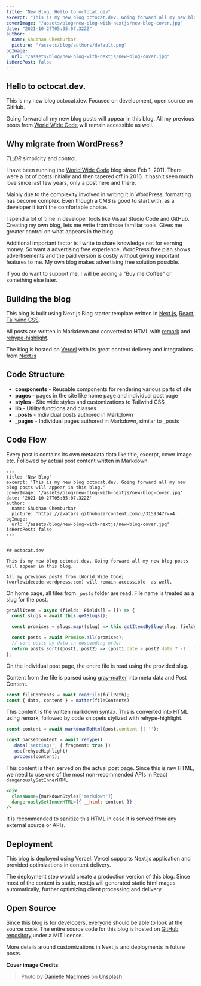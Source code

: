 ```yaml
---
title: "New Blog. Hello to octocat.dev"
excerpt: "This is my new blog octocat.dev. Going forward all my new blog posts will appear in this blog."
coverImage: "/assets/blog/new-blog-with-nextjs/new-blog-cover.jpg"
date: "2021-10-27T05:35:07.322Z"
author:
  name: Shubhan Chemburkar
  picture: "/assets/blog/authors/default.png"
ogImage:
  url: "/assets/blog/new-blog-with-nextjs/new-blog-cover.jpg"
isHeroPost: false
---
```


## Hello to **octocat.dev**.

This is my new blog octocat.dev. Focused on development, open source on GitHub.

Going forward all my new blog posts will appear in this blog. All my previous posts from [World Wide Code](https://worldwidecode.wordpress.com) will remain accessible as well.


## Why migrate from WordPress?

*TL;DR* simplicity and control.

I have been running the [World Wide Code](https://worldwidecode.wordpress.com) blog since Feb 1, 2011. There were a lot of posts initially and then tapered off in 2016. It hasn't seen much love since last few years, only a post here and there.

Mainly due to the complexity involved in writing it in WordPress, formatting has become complex. Even though a CMS is good to start with, as a developer it isn't the comfortable choice.

I spend a lot of time in developer tools like Visual Studio Code and GitHub. Creating my own blog, lets me write from those familiar tools. Gives me greater control on what appears in the blog.

Additional important factor is I write to share knowledge not for earning money. So want a advertising free experience. WordPress free plan shows advertisements and the paid version is costly without giving important features to me. My own blog makes advertising free solution possible.

If you do want to support me, I will be adding a "Buy me Coffee" or something else later.

## Building the blog

This blog is built using Next.js Blog starter template written in [Next.js](https://nextjs.org/), [React](https://reactjs.org/), [Tailwind CSS](https://tailwindcss.com/).

All posts are written in Markdown and converted to HTML with [remark](https://github.com/remarkjs/remark) and [rehype-highlight](https://github.com/rehypejs/rehype-highlight).

The blog is hosted on [Vercel](https://vercel.com/) with its great content delivery and integrations from [Next.js](https://nextjs.org/)

## Code Structure

- **components** - Reusable components for rendering various parts of site
- **pages** - pages in the site like home page and individual post page
- **styles** - Site wide styles and customizations to Tailwind CSS
- **lib** - Utility functions and classes
- **\_posts** - Individual posts authored in Markdown
- **\_pages** - Individual pages authored in Markdown, similar to \_posts

## Code Flow

Every post is contains its own metadata data like title, excerpt, cover image etc. Followed by actual post content written in Markdown.

    ---
    title: 'New Blog'
    excerpt: 'This is my new blog octocat.dev. Going forward all my new blog posts will appear in this blog.'
    coverImage: '/assets/blog/new-blog-with-nextjs/new-blog-cover.jpg'
    date: '2021-10-27T05:35:07.322Z'
    author:
      name: Shubhan Chemburkar
      picture: 'https://avatars.githubusercontent.com/u/3159347?v=4'
    ogImage:
      url: '/assets/blog/new-blog-with-nextjs/new-blog-cover.jpg'
    isHeroPost: false
    ---


    ## octocat.dev

    This is my new blog octocat.dev. Going forward all my new blog posts will appear in this blog.

    All my previous posts from [World Wide Code](worldwidecode.wordpress.com) will remain accessible  as well.

On home page, all files from `_posts` folder are read. File name is treated as a slug for the post.

```ts
getAllItems = async (fields: Fields[] = []) => {
  const slugs = await this.getSlugs();

  const promises = slugs.map((slug) => this.getItemsBySlug(slug, fields));

  const posts = await Promise.all(promises);
  // sort posts by date in descending order
  return posts.sort((post1, post2) => (post1.date > post2.date ? -1 : 1));
};
```

On the individual post page, the entire file is read using the provided slug.

Content from the file is parsed using [gray-matter](https://github.com/jonschlinkert/gray-matter) into meta data and Post Content.

```ts
const fileContents = await readFile(fullPath);
const { data, content } = matter(fileContents)
```

This content is the written markdown syntax. This is converted into HTML using remark, followed by code snippets stylized with rehype-highlight.

```ts
const content = await markdownToHtml(post.content || '');

const parsedContent = await rehype()
  .data('settings', { fragment: true })
  .use(rehypeHighlight)
  .process(content);
```

This content is then served on the actual post page. Since this is raw HTML, we need to use one of the most non-recommended APIs in React ```dangerouslySetInnerHTML```

```jsx
<div
  className={markdownStyles['markdown']}
  dangerouslySetInnerHTML={{ __html: content }}
/>
```

It is recommended to sanitize this HTML in case it is served from any external source or APIs.

## Deployment

This blog is deployed using Vercel. Vercel supports Next.js application and provided optimizations in content delivery. 

The deployment step would create a production version of this blog. Since most of the content is static, next.js will generated static html mages automatically, further optimizing client processing and delivery.


## Open Source

Since this blog is for developers, everyone should be able to look at the source code. The entire source code for this blog is hosted on [GitHub repository](https://github.com/schemburkar/octocat.dev)  under a MIT license.



More details around customizations in Next.js and deployments in future posts.

**Cover image Credits**

> Photo by [Danielle MacInnes](https://unsplash.com/@dsmacinnes?utm_source=unsplash&utm_medium=referral&utm_content=creditCopyText) on [Unsplash](https://unsplash.com/s/photos/new-beginning?utm_source=unsplash&utm_medium=referral&utm_content=creditCopyText)
